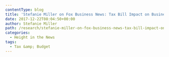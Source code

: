 ```yaml
---
contentType: blog
title: 'Stefanie Miller on Fox Business News: Tax Bill Impact on Business'
date: 2017-12-22T08:04:50+00:00
author: Stefanie Miller
path: /research/stefanie-miller-on-fox-business-news-tax-bill-impact-on-business/
categories:
  - Height in the News
tags:
  - Tax &amp; Budget
---
```

<script type="text/javascript" src="http://video.foxbusiness.com/v/embed.js?id=5690416658001&w=466&h=263">span data-mce-type="bookmark" style="display: inline-block; width: 0px; overflow: hidden; line-height: 0;" class="mce_SELRES_start">﻿</span></script>